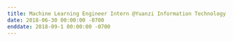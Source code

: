 ```yaml
---
title: Machine Learning Engineer Intern @Yuanzi Information Technology Co.,Ltd
date: 2018-06-30 00:00:00 -0700
enddate: 2018-09-1 00:00:00 -0700
---
```




